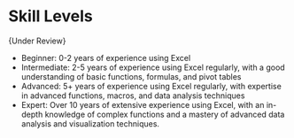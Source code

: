 # Skill Levels 
{Under Review}
* Beginner: 0-2 years of experience using Excel
* Intermediate: 2-5 years of experience using Excel regularly, with a good understanding of basic functions, formulas, and pivot tables
* Advanced: 5+ years of experience using Excel regularly, with expertise in advanced functions, macros, and data analysis techniques
* Expert: Over 10 years of extensive experience using Excel, with an in-depth knowledge of complex functions and a mastery of advanced data analysis and visualization techniques.
